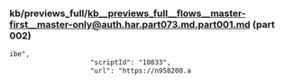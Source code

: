 ### kb/previews_full/kb__previews_full__flows__master-first__master-only@auth.har.part073.md.part001.md (part 002)

```md
ibe",
                    "scriptId": "10833",
                    "url": "https://n958200.a
```

```
